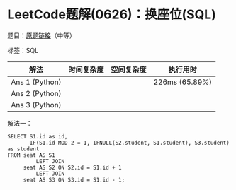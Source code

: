 # LeetCode题解(0626)：换座位(SQL)

题目：[原题链接](https://leetcode-cn.com/problems/exchange-seats/)（中等）

标签：SQL

| 解法           | 时间复杂度 | 空间复杂度 | 执行用时       |
| -------------- | ---------- | ---------- | -------------- |
| Ans 1 (Python) |            |            | 226ms (65.89%) |
| Ans 2 (Python) |            |            |                |
| Ans 3 (Python) |            |            |                |

解法一：

```mysql
SELECT S1.id as id,
       IF(S1.id MOD 2 = 1, IFNULL(S2.student, S1.student), S3.student) as student
FROM seat AS S1
         LEFT JOIN
     seat AS S2 ON S2.id = S1.id + 1
         LEFT JOIN
     seat AS S3 ON S3.id = S1.id - 1;
```